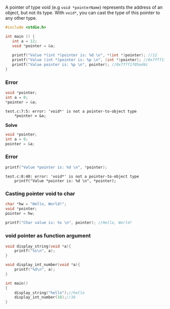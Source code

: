 A pointer of type void (e.g ``void *pointerName``) represents the address of an object,  but not its type. With ``void*``, you can cast the type of this pointer to any other type.

```c
#include <stdio.h>

int main () {
   int a = 12;
   void *pointer = &a;
   
   printf("Value *(int *)pointer is: %d \n", *(int *)pointer); //12
   printf("Value (int *)pointer is: %p \n", (int *)pointer); //0x7fff1f05ed4c
   printf("Value pointer is: %p \n", pointer); //0x7fff1f05ed4c
}
```

### Error

```c
void *pointer;
int a = 0;
*pointer = &a;
```
```
test.c:7:5: error: 'void*' is not a pointer-to-object type
    *pointer = &a;
```
**Solve**

```c
void *pointer;
int a = 0;
pointer = &a;
```

### Error

```c
printf("Value *pointer is: %d \n", *pointer);
```

```
test.c:8:40: error: 'void*' is not a pointer-to-object type
    printf("Value *pointer is: %d \n", *pointer);
```

### Casting pointer void to char

```c
char *hw = "Hello, World!";
void *pointer;
pointer = hw;
   
printf("Char value is: %s \n", pointer); //Hello, World!
```

### void pointer as function argument

```c
void display_string(void *a){
	printf("%s\n", a);
}

void display_int_number(void *a){
	printf("%d\n", a);
}

int main()
{  
	display_string("hello");//hello
	display_int_number(18);//18
}
```